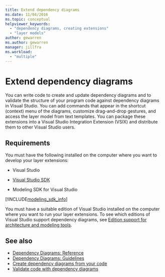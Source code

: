 ```yaml
---
title: Extend dependency diagrams
ms.date: 11/04/2016
ms.topic: conceptual
helpviewer_keywords:
  - "dependency diagrams, creating extensions"
  - "layer models"
author: gewarren
ms.author: gewarren
manager: jillfra
ms.workload:
  - "multiple"
---
```

# Extend dependency diagrams

You can write code to create and update dependency diagrams and to validate the structure of your program code against dependency diagrams in Visual Studio. You can add commands that appear in the shortcut (context) menu of the diagrams, customize drag-and-drop gestures, and access the layer model from text templates. You can package these extensions into a Visual Studio Integration Extension (VSIX) and distribute them to other Visual Studio users.

## Requirements

You must have the following installed on the computer where you want to develop your layer extensions:

- Visual Studio

- [Visual Studio SDK](../extensibility/visual-studio-sdk.md)

- Modeling SDK for Visual Studio

[!INCLUDE[modeling_sdk_info](includes/modeling_sdk_info.md)]

You must have a suitable edition of Visual Studio installed on the computer where you want to run your layer extensions. To see which editions of Visual Studio support dependency diagrams, see [Edition support for architecture and modeling tools](../modeling/what-s-new-for-design-in-visual-studio.md#VersionSupport).

## See also

- [Dependency Diagrams: Reference](../modeling/layer-diagrams-reference.md)
- [Dependency Diagrams: Guidelines](../modeling/layer-diagrams-guidelines.md)
- [Create dependency diagrams from your code](../modeling/create-layer-diagrams-from-your-code.md)
- [Validate code with dependency diagrams](../modeling/validate-code-with-layer-diagrams.md)
